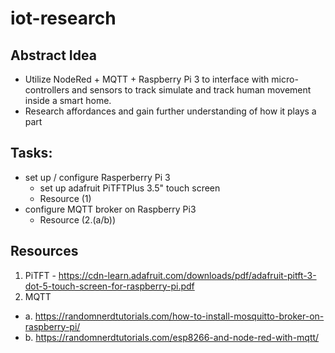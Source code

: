 # iot-research

## Abstract Idea
- Utilize NodeRed + MQTT + Raspberry Pi 3 to interface with micro-controllers and sensors
to track simulate and track human movement inside a smart home.
- Research affordances and gain further understanding of how it plays a part

## Tasks:
- set up  / configure Rasperberry Pi 3
  - set up adafruit PiTFTPlus 3.5" touch screen
  - Resource (1)
- configure MQTT broker on Raspberry Pi3
  - Resource (2.(a/b))
  
## Resources
1. PiTFT - https://cdn-learn.adafruit.com/downloads/pdf/adafruit-pitft-3-dot-5-touch-screen-for-raspberry-pi.pdf
2. MQTT
  - a. https://randomnerdtutorials.com/how-to-install-mosquitto-broker-on-raspberry-pi/
  - b. https://randomnerdtutorials.com/esp8266-and-node-red-with-mqtt/

